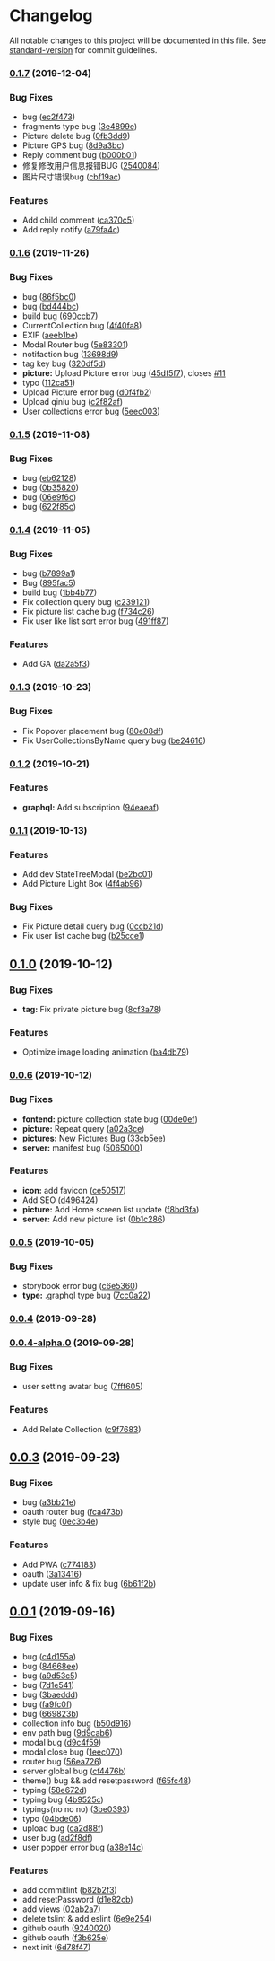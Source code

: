# Changelog

All notable changes to this project will be documented in this file. See [standard-version](https://github.com/conventional-changelog/standard-version) for commit guidelines.

### [0.1.7](https://github.com/Yiiu/Soap/compare/v0.1.6...v0.1.7) (2019-12-04)


### Bug Fixes

* bug ([ec2f473](https://github.com/Yiiu/Soap/commit/ec2f473))
* fragments type bug ([3e4899e](https://github.com/Yiiu/Soap/commit/3e4899e))
* Picture delete bug ([0fb3dd9](https://github.com/Yiiu/Soap/commit/0fb3dd9))
* Picture GPS bug ([8d9a3bc](https://github.com/Yiiu/Soap/commit/8d9a3bc))
* Reply comment bug ([b000b01](https://github.com/Yiiu/Soap/commit/b000b01))
* 修复修改用户信息报错BUG ([2540084](https://github.com/Yiiu/Soap/commit/2540084))
* 图片尺寸错误bug ([cbf19ac](https://github.com/Yiiu/Soap/commit/cbf19ac))


### Features

* Add child comment ([ca370c5](https://github.com/Yiiu/Soap/commit/ca370c5))
* Add reply notify ([a79fa4c](https://github.com/Yiiu/Soap/commit/a79fa4c))

### [0.1.6](https://github.com/Yiiu/Soap/compare/v0.1.5...v0.1.6) (2019-11-26)


### Bug Fixes

* bug ([86f5bc0](https://github.com/Yiiu/Soap/commit/86f5bc0))
* bug ([bd444bc](https://github.com/Yiiu/Soap/commit/bd444bc))
* build bug ([690ccb7](https://github.com/Yiiu/Soap/commit/690ccb7))
* CurrentCollection bug ([4f40fa8](https://github.com/Yiiu/Soap/commit/4f40fa8))
* EXIF ([aeeb1be](https://github.com/Yiiu/Soap/commit/aeeb1be))
* Modal Router bug ([5e83301](https://github.com/Yiiu/Soap/commit/5e83301))
* notifaction bug ([13698d9](https://github.com/Yiiu/Soap/commit/13698d9))
* tag key bug ([320df5d](https://github.com/Yiiu/Soap/commit/320df5d))
* **picture:** Upload Picture error bug ([45df5f7](https://github.com/Yiiu/Soap/commit/45df5f7)), closes [#11](https://github.com/Yiiu/Soap/issues/11)
* typo ([112ca51](https://github.com/Yiiu/Soap/commit/112ca51))
* Upload Picture error bug ([d0f4fb2](https://github.com/Yiiu/Soap/commit/d0f4fb2))
* Upload qiniu bug ([c2f82af](https://github.com/Yiiu/Soap/commit/c2f82af))
* User collections error bug ([5eec003](https://github.com/Yiiu/Soap/commit/5eec003))

### [0.1.5](https://github.com/Yiiu/soapBE/compare/v0.1.4...v0.1.5) (2019-11-08)


### Bug Fixes

* bug ([eb62128](https://github.com/Yiiu/soapBE/commit/eb62128))
* bug ([0b35820](https://github.com/Yiiu/soapBE/commit/0b35820))
* bug ([06e9f6c](https://github.com/Yiiu/soapBE/commit/06e9f6c))
* bug ([622f85c](https://github.com/Yiiu/soapBE/commit/622f85c))

### [0.1.4](https://github.com/Yiiu/soapBE/compare/v0.1.3...v0.1.4) (2019-11-05)


### Bug Fixes

* bug ([b7899a1](https://github.com/Yiiu/soapBE/commit/b7899a1))
* Bug ([895fac5](https://github.com/Yiiu/soapBE/commit/895fac5))
* build bug ([1bb4b77](https://github.com/Yiiu/soapBE/commit/1bb4b77))
* Fix collection query bug ([c239121](https://github.com/Yiiu/soapBE/commit/c239121))
* Fix picture list cache bug ([f734c26](https://github.com/Yiiu/soapBE/commit/f734c26))
* Fix user like list sort error bug ([491ff87](https://github.com/Yiiu/soapBE/commit/491ff87))


### Features

* Add GA ([da2a5f3](https://github.com/Yiiu/soapBE/commit/da2a5f3))

### [0.1.3](https://github.com/Yiiu/soapBE/compare/v0.1.2...v0.1.3) (2019-10-23)


### Bug Fixes

* Fix Popover placement bug ([80e08df](https://github.com/Yiiu/soapBE/commit/80e08df))
* Fix UserCollectionsByName query bug ([be24616](https://github.com/Yiiu/soapBE/commit/be24616))

### [0.1.2](https://github.com/Yiiu/soapBE/compare/v0.1.1...v0.1.2) (2019-10-21)


### Features

* **graphql:** Add subscription ([94eaeaf](https://github.com/Yiiu/soapBE/commit/94eaeaf))

### [0.1.1](https://github.com/Yiiu/soapBE/compare/v0.1.0...v0.1.1) (2019-10-13)


### Features

* Add dev StateTreeModal ([be2bc01](https://github.com/Yiiu/soapBE/commit/be2bc01d845f991063ccfce7d2035ad86cebfac7))
* Add Picture Light Box ([4f4ab96](https://github.com/Yiiu/soapBE/commit/4f4ab963c602feb66d796689ce011280e57aa90d))


### Bug Fixes

* Fix Picture detail query bug ([0ccb21d](https://github.com/Yiiu/soapBE/commit/0ccb21de3e08fa19c9172e73d4a931b502d09c14))
* Fix user list cache bug ([b25cce1](https://github.com/Yiiu/soapBE/commit/b25cce137566bd2a8ecc6031065696d9984ad57a))

## [0.1.0](https://github.com/Yiiu/soapBE/compare/v0.0.6...v0.1.0) (2019-10-12)


### Bug Fixes

* **tag:** Fix private picture bug ([8cf3a78](https://github.com/Yiiu/soapBE/commit/8cf3a78))


### Features

* Optimize image loading animation ([ba4db79](https://github.com/Yiiu/soapBE/commit/ba4db79))

### [0.0.6](https://github.com/Yiiu/soapBE/compare/v0.0.5...v0.0.6) (2019-10-12)


### Bug Fixes

* **fontend:** picture collection state bug ([00de0ef](https://github.com/Yiiu/soapBE/commit/00de0ef))
* **picture:** Repeat query ([a02a3ce](https://github.com/Yiiu/soapBE/commit/a02a3ce))
* **pictures:** New Pictures Bug ([33cb5ee](https://github.com/Yiiu/soapBE/commit/33cb5ee))
* **server:** manifest bug ([5065000](https://github.com/Yiiu/soapBE/commit/5065000))


### Features

* **icon:** add favicon ([ce50517](https://github.com/Yiiu/soapBE/commit/ce50517))
* Add SEO ([d496424](https://github.com/Yiiu/soapBE/commit/d496424))
* **picture:** Add Home screen list update ([f8bd3fa](https://github.com/Yiiu/soapBE/commit/f8bd3fa))
* **server:** Add new picture list ([0b1c286](https://github.com/Yiiu/soapBE/commit/0b1c286))

### [0.0.5](https://github.com/Yiiu/soapBE/compare/v0.0.4...v0.0.5) (2019-10-05)


### Bug Fixes

* storybook error bug ([c6e5360](https://github.com/Yiiu/soapBE/commit/c6e5360))
* **type:** .graphql type bug ([7cc0a22](https://github.com/Yiiu/soapBE/commit/7cc0a22))

### [0.0.4](https://github.com/Yiiu/soapBE/compare/v0.0.4-alpha.0...v0.0.4) (2019-09-28)

### [0.0.4-alpha.0](https://github.com/Yiiu/soapBE/compare/v0.0.3...v0.0.4-alpha.0) (2019-09-28)


### Bug Fixes

* user setting avatar bug ([7fff605](https://github.com/Yiiu/soapBE/commit/7fff605))


### Features

* Add Relate Collection ([c9f7683](https://github.com/Yiiu/soapBE/commit/c9f7683))

## [0.0.3](https://github.com/Yiiu/soapBE/compare/v0.0.2...v0.0.3) (2019-09-23)


### Bug Fixes

* bug ([a3bb21e](https://github.com/Yiiu/soapBE/commit/a3bb21e))
* oauth router bug ([fca473b](https://github.com/Yiiu/soapBE/commit/fca473b))
* style bug ([0ec3b4e](https://github.com/Yiiu/soapBE/commit/0ec3b4e))


### Features

* Add PWA ([c774183](https://github.com/Yiiu/soapBE/commit/c774183))
* oauth ([3a13416](https://github.com/Yiiu/soapBE/commit/3a13416))
* update user info & fix bug ([6b61f2b](https://github.com/Yiiu/soapBE/commit/6b61f2b))



## [0.0.1](https://github.com/Yiiu/soapBE/compare/6d78f47...v0.0.1) (2019-09-16)


### Bug Fixes

* bug ([c4d155a](https://github.com/Yiiu/soapBE/commit/c4d155a))
* bug ([84668ee](https://github.com/Yiiu/soapBE/commit/84668ee))
* bug ([a9d53c5](https://github.com/Yiiu/soapBE/commit/a9d53c5))
* bug ([7d1e541](https://github.com/Yiiu/soapBE/commit/7d1e541))
* bug ([3baeddd](https://github.com/Yiiu/soapBE/commit/3baeddd))
* bug ([fa9fc0f](https://github.com/Yiiu/soapBE/commit/fa9fc0f))
* bug ([669823b](https://github.com/Yiiu/soapBE/commit/669823b))
* collection info bug ([b50d916](https://github.com/Yiiu/soapBE/commit/b50d916))
* env path bug ([9d9cab6](https://github.com/Yiiu/soapBE/commit/9d9cab6))
* modal bug ([d9c4f59](https://github.com/Yiiu/soapBE/commit/d9c4f59))
* modal close bug ([1eec070](https://github.com/Yiiu/soapBE/commit/1eec070))
* router bug ([56ea726](https://github.com/Yiiu/soapBE/commit/56ea726))
* server global bug ([cf4476b](https://github.com/Yiiu/soapBE/commit/cf4476b))
* theme() bug && add resetpassword ([f65fc48](https://github.com/Yiiu/soapBE/commit/f65fc48))
* typing ([58e672d](https://github.com/Yiiu/soapBE/commit/58e672d))
* typing bug ([4b9525c](https://github.com/Yiiu/soapBE/commit/4b9525c))
* typings(no no no) ([3be0393](https://github.com/Yiiu/soapBE/commit/3be0393))
* typo ([04bde06](https://github.com/Yiiu/soapBE/commit/04bde06))
* upload bug ([ca2d88f](https://github.com/Yiiu/soapBE/commit/ca2d88f))
* user bug ([ad2f8df](https://github.com/Yiiu/soapBE/commit/ad2f8df))
* user popper error bug ([a38e14c](https://github.com/Yiiu/soapBE/commit/a38e14c))


### Features

* add commitlint ([b82b2f3](https://github.com/Yiiu/soapBE/commit/b82b2f3))
* add resetPassword ([d1e82cb](https://github.com/Yiiu/soapBE/commit/d1e82cb))
* add views ([02ab2a7](https://github.com/Yiiu/soapBE/commit/02ab2a7))
* delete tslint & add eslint ([6e9e254](https://github.com/Yiiu/soapBE/commit/6e9e254))
* github oauth ([9240020](https://github.com/Yiiu/soapBE/commit/9240020))
* github oauth ([f3b625e](https://github.com/Yiiu/soapBE/commit/f3b625e))
* next init ([6d78f47](https://github.com/Yiiu/soapBE/commit/6d78f47))
